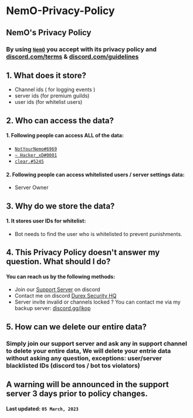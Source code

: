 # NemO-Privacy-Policy

## **NemO's Privacy Policy**
### By using [`NemO`](https://discord.com/api/oauth2/authorize?client_id=1033058392543088782&permissions=8&scope=bot) you accept with its privacy policy and [discord.com/terms](https://discord.com/terms) & [discord.com/guidelines](https://discord.com/guidelines)

## 1. What does it store?

 - Channel ids ( for logging events )
 - server ids (for premium guilds)
 - user ids (for whitelist users)

## 2. Who can access the data?

 #### 1. Following people can access ALL of the data:
 -  [`NotYourNemo#6969`](https://discord.com/users/981583519312666635)
 -  [`~ Hacker_xD#0001`](https://discord.com/users/246469891761111051)
 -  [`clear.#5245`](https://discord.com/users/1080218508052402398)

#### 2. Following people can access whitelisted users / server settings data:
- Server Owner


## 3. Why do we store the data?

#### 1. It stores user IDs for whitelist:
- Bot needs to find the user who is whitelisted to prevent punishments.

## 4. This Privacy Policy doesn't answer my question. What should I do?

#### You can reach us by the following methods:
- Join our [Support Server](https://discord.gg/aueVsHuaKx) on discord
- Contact me on discord [Durex Security HQ](https://discord.gg/aueVsHuaKx)
- Server invite invalid or channels locked ? You can contact me via my backup server: [discord.gg/jkop](https://discord.gg/gsYCFFD42p)

## 5. How can we delete our entire data?

### Simply join our support server and ask any in support channel to delete your entire data, We will delete your entrie data without asking any question, exceptions: user/server blacklisted IDs (discord tos / bot tos violators)


## A warning will be announced in the support server 3 days prior to policy changes.
#### **Last updated:**  `05 March, 2023`
